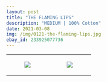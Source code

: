 ```yaml
---
layout: post
title: "THE FLAMING LIPS"
description: "MEDIUM | 100% Cotton"
date: 2021-03-08
img: /img/0121-the-flaming-lips.jpg
ebay_id: 233925077736
---
```




<table style="width:100%;"><tr><td style="vertical-align:top;">
      <figure class="tmblr-full" data-orig-height="2048" data-orig-width="1365" data-orig-src="https://concertshirts.netlify.app/shirts/0121/0121-01.jpg"><img src="https://64.media.tumblr.com/b45ecfb364e1c0e3765b7af3c674ca09/47e2be28a0712394-6e/s540x810/eb9125d0d2afcea171f592403f75bf9dbb1a1dfa.jpg" data-orig-height="2048" data-orig-width="1365" data-orig-src="https://concertshirts.netlify.app/shirts/0121/0121-01.jpg"/></figure></td>
    <td style="vertical-align:top;">
      <figure class="tmblr-full" data-orig-height="2048" data-orig-width="1365" data-orig-src="https://concertshirts.netlify.app/shirts/0121/0121-02.jpg"><img src="https://64.media.tumblr.com/7608b9759a9a35cd966f592eb7768d97/47e2be28a0712394-6d/s540x810/7d83e1f271bf461f9d24f89be827ac991c8af0f0.jpg" data-orig-height="2048" data-orig-width="1365" data-orig-src="https://concertshirts.netlify.app/shirts/0121/0121-02.jpg"/></figure></td>
  </tr></table>
